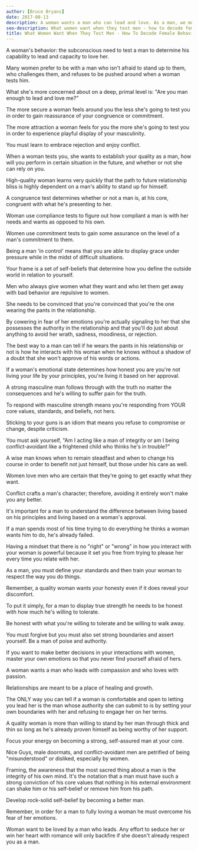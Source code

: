 ```yaml
---
author: [Bruce Bryans]
date: 2017-08-13
description: A woman wants a man who can lead and love. As a man, we must wear the pants in the relationship by displaying our masculine strength and by setting strong boundaries. Be honest with what you're willing to tolerate and be willing to walk away. To attract a high-quality woman, we must pass all her test by being a man with poise and authority.
seo-description: What women want when they test men - how to decode female behavior, pass a woman's tests, and attract women through authenticity by Bruce Bryans notes.
title: What Women Want When They Test Men - How To Decode Female Behavior, Pass A Woman's Tests, And Attract Women Through Authenticity
---
```


A woman's behavior: the subconscious need to test a man to determine his capability to lead and capacity to love her.

Many women prefer to be with a man who isn't afraid to stand up to them, who challenges them, and refuses to be pushed around when a woman tests him.

What she's more concerned about on a deep, primal level is: "Are you man enough to lead and love me?"

The more secure a woman feels around you the less she's going to test you in order to gain reassurance of your congruence or commitment.

The more attraction a woman feels for you the more she's going to test you in order to experience playful display of your masculinity.

You must learn to embrace rejection and enjoy conflict.

When a woman tests you, she wants to establish your quality as a man, how will you perform in certain situation in the future, and whether or not she can rely on you.

High-quality woman learns very quickly that the path to future relationship bliss is highly dependent on a man's ability to stand up for himself.

A congruence test determines whether or not a man is, at his core, congruent with what he's presenting to her.

Woman use compliance tests to figure out how compliant a man is with her needs and wants as opposed to his own.

Women use commitment tests to gain some assurance on the level of a man's commitment to them.

Being a man 'in control' means that you are able to display grace under pressure while in the midst of difficult situations.

Your frame is a set of self-beliefs that determine how you define the outside world in relation to yourself.

Men who always give women what they want and who let them get away with bad behavior are repulsive to women.

She needs to be convinced that you're convinced that you're the one wearing the pants in the relationship.

By cowering in fear of her emotions you're actually signaling to her that she possesses the authority in the relationship and that you'll do just about anything to avoid her wrath, sadness, moodiness, or rejection.

The best way to a man can tell if he wears the pants in his relationship or not is how he interacts with his woman when he knows without a shadow of a doubt that she won't approve of his words or actions.

If a woman's emotional state determines how honest you are you're not living your life by your principles, you're living it based on her approval.

A strong masculine man follows through with the truth no matter the consequences and he's willing to suffer pain for the truth.

To respond with masculine strength means you're responding from YOUR core values, standards, and beliefs, not hers.

Sticking to your guns is an idiom that means you refuse to compromise or change, despite criticism.

You must ask yourself, "Am I acting like a man of integrity or am I being conflict-avoidant like a frightened child who thinks he's in trouble?"

A wise man knows when to remain steadfast and when to change his course in order to benefit not just himself, but those under his care as well.

Women love men who are certain that they're going to get exactly what they want.

Conflict crafts a man's character; therefore, avoiding it entirely won't make you any better.

It's important for a man to understand the difference between living based on his principles and living based on a woman's approval.

If a man spends most of his time trying to do everything he thinks a woman wants him to do, he's already failed.

Having a mindset that there is no "right" or "wrong" in how you interact with your woman is powerful because it set you free from trying to please her every time you relate with her.

As a man, you must define your standards and then train your woman to respect the way you do things.

Remember, a quality woman wants your honesty even if it does reveal your discomfort.

To put it simply, for a man to display true strength he needs to be honest with how much he's willing to tolerate.

Be honest with what you're willing to tolerate and be willing to walk away.

You must forgive but you must also set strong boundaries and assert yourself. Be a man of poise and authority.

If you want to make better decisions in your interactions with women, master your own emotions so that you never find yourself afraid of hers.

A woman wants a man who leads with compassion and who loves with passion.

Relationships are meant to be a place of healing and growth.

The ONLY way you can tell if a woman is comfortable and open to letting you lead her is the man whose authority she can submit to is by setting your own boundaries with her and refusing to engage her on her terms.

A quality woman is more than willing to stand by her man through thick and thin so long as he's already proven himself as being worthy of her support.

Focus your energy on becoming a strong, self-assured man at your core.

Nice Guys, male doormats, and conflict-avoidant men are petrified of being "misunderstood" or disliked, especially by women.

Framing, the awareness that the most sacred thing about a man is the integrity of his own mind. It's the notation that a man must have such a strong conviction of his core values that nothing in his external environment can shake him or his self-belief or remove him from his path.

Develop rock-solid self-belief by becoming a better man.

Remember, in order for a man to fully loving a woman he must overcome his fear of her emotions.

Woman want to be loved by a man who leads. Any effort to seduce her or win her heart with romance will only backfire if she doesn't already respect you as a man.
